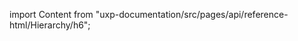 
import Content from "uxp-documentation/src/pages/api/reference-html/Hierarchy/h6";

<Content query="product=xd"/>
